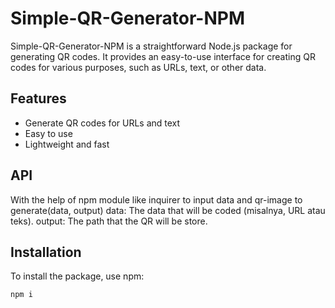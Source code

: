 # Simple-QR-Generator-NPM

Simple-QR-Generator-NPM is a straightforward Node.js package for generating QR codes. It provides an easy-to-use interface for creating QR codes for various purposes, such as URLs, text, or other data.

## Features
- Generate QR codes for URLs and text
- Easy to use
- Lightweight and fast

## API

With the help of npm module like
inquirer to input data and
qr-image to generate(data, output)
data: The data that will be coded (misalnya, URL atau teks).
output: The path that the QR will be store.


## Installation
To install the package, use npm:
```bash
npm i


